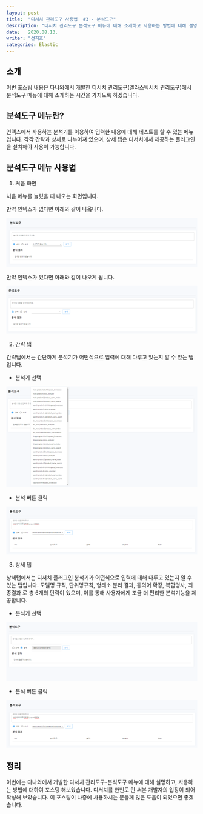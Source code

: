```yaml
---
layout: post
title:  "디서치 관리도구 사용법  #3 - 분석도구"
description: "디서치 관리도구 분석도구 메뉴에 대해 소개하고 사용하는 방법에 대해 설명 하도록 하겠습니다." 
date:   2020.08.13. 
writer: "선지호"  
categories: Elastic 
---
```


## 소개

이번 포스팅 내용은 다나와에서 개발한 디서치 관리도구(엘라스틱서치 관리도구)에서 분석도구 메뉴에 대해 소개하는 시간을 가지도록 하겠습니다.

## 분석도구 메뉴란?

인덱스에서 사용하는 분석기를 이용하여 입력한 내용에 대해 테스트를 할 수 있는 메뉴입니다.
각각 간략과 상세로 나누어져 있으며, 상세 탭은 디서치에서 제공하는 플러그인을 설치해야 사용이 가능합니다.

## 분석도구 메뉴 사용법 

1. 처음 화면 

처음 메뉴를 눌렀을 때 나오는 화면입니다.

만약 인덱스가 없다면 아래와 같이 나옵니다.

![/images/2020-08-13-DSearch-Management-Tool-Usage-analysis-tool/1.png](/images/2020-08-13-DSearch-Management-Tool-Usage-analysis-tool/1.png)

만약 인덱스가 있다면 아래와 같이 나오게 됩니다.

![/images/2020-08-13-DSearch-Management-Tool-Usage-analysis-tool/2.png](/images/2020-08-13-DSearch-Management-Tool-Usage-analysis-tool/2.png)

2. 간략 탭

간략탭에서는 간단하게 분석기가 어떤식으로 입력에 대해 다루고 있는지 알 수 있는 탭입니다.

- 분석기 선택

![/images/2020-08-13-DSearch-Management-Tool-Usage-analysis-tool/3.png](/images/2020-08-13-DSearch-Management-Tool-Usage-analysis-tool/3.png)

- 분석 버튼 클릭

![/images/2020-08-13-DSearch-Management-Tool-Usage-analysis-tool/4.png](/images/2020-08-13-DSearch-Management-Tool-Usage-analysis-tool/4.png)

3. 상세 탭

상세탭에서는 디서치 플러그인 분석기가 어떤식으로 입력에 대해 다루고 있는지 알 수 있는 탭입니다.
모델명 규칙, 단위명규칙, 형태소 분리 결과, 동의어 확장, 복합명사, 최종결과 로 총 6개의 단락이 있으며, 이를 통해 사용자에게 조금 더 편리한 분석기능을 제공합니다.

- 분석기 선택

![/images/2020-08-13-DSearch-Management-Tool-Usage-analysis-tool/5.png](/images/2020-08-13-DSearch-Management-Tool-Usage-analysis-tool/5.png)

- 분석 버튼 클릭

![/images/2020-08-13-DSearch-Management-Tool-Usage-analysis-tool/6.png](/images/2020-08-13-DSearch-Management-Tool-Usage-analysis-tool/6.png)

## 정리

이번에는 다나와에서 개발한 디서치 관리도구-분석도구 메뉴에 대해 설명하고, 사용하는 방법에 대하여 포스팅 해보았습니다.
디서치를 한번도 안 써본 개발자의 입장이 되어 작성해 보았습니다.
이 포스팅이 나중에 사용하시는 분들께 많은 도움이 되었으면 좋겠습니다.
